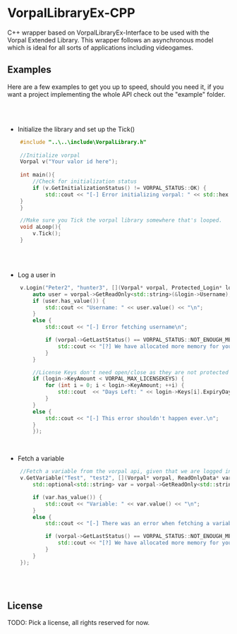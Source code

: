 


# VorpalLibraryEx-CPP
C++ wrapper based on VorpalLibraryEx-Interface to be used with the Vorpal Extended Library. This wrapper follows an asynchronous model which is ideal for all sorts of applications including videogames.


## Examples
Here are a few examples to get you up to speed, should you need it, if you want a project implementing the whole API check out the "example" folder.

<br />
<br />

- Initialize the library and set up the Tick()

```cpp
    #include "..\..\include\VorpalLibrary.h"
    
    //Initialize vorpal
    Vorpal v("Your valor id here");
    
    int main(){
    	//Check for initialization status   
    	if (v.GetInitializationStatus() != VORPAL_STATUS::OK) {
    		std::cout << "[-] Error initializing vorpal: " << std::hex << (int)v.GetLastStatus() << "\n";
	}
    }

    //Make sure you Tick the vorpal library somewhere that's looped.
    void aLoop(){
    	v.Tick();
    }
```
<br />
<br />

- Log a user in

```cpp
    v.Login("Peter2", "hunter3", [](Vorpal* vorpal, Protected_Login* login) {
        auto user = vorpal->GetReadOnly<std::string>(&login->Username);
        if (user.has_value()) {
            std::cout << "Username: " << user.value() << "\n";
        }
        else {
            std::cout << "[-] Error fetching username\n";

            if (vorpal->GetLastStatus() == VORPAL_STATUS::NOT_ENOUGH_MEMORY) {
                std::cout << "[?] We have allocated more memory for you, please try again...\n";
            }
        }

        //License Keys don't need open/close as they are not protected
        if (login->KeyAmount < VORPAL_MAX_LICENSEKEYS) {
            for (int i = 0; i < login->KeyAmount; ++i) {
                std::cout  << "Days Left: " << login->Keys[i].ExpiryDays << "\n";
            }
        }
        else {
            std::cout << "[-] This error shouldn't happen ever.\n";
        }
        });
```

<br />

- Fetch a variable

```cpp
    //Fetch a variable from the vorpal api, given that we are logged in
    v.GetVariable("Test", "test2", [](Vorpal* vorpal, ReadOnlyData* varData) {
        std::optional<std::string> var = vorpal->GetReadOnly<std::string>(varData);

        if (var.has_value()) {
            std::cout << "Variable: " << var.value() << "\n";
        }
        else {
            std::cout << "[-] There was an error when fetching a variable\n";

            if (vorpal->GetLastStatus() == VORPAL_STATUS::NOT_ENOUGH_MEMORY) { 
                std::cout << "[?] We have allocated more memory for you, please try again...\n";
            }
        }
    });
```
<br />
<br />

## License
TODO: Pick a license, all rights reserved for now.
